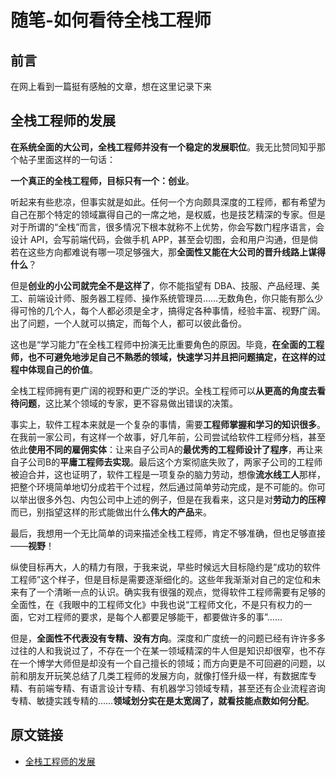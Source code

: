 # 随笔-如何看待全栈工程师

## 前言
在网上看到一篇挺有感触的文章，想在这里记录下来

## 全栈工程师的发展
**在系统全面的大公司，全栈工程师并没有一个稳定的发展职位**。我无比赞同知乎那个帖子里面这样的一句话：

**一个真正的全栈工程师，目标只有一个：创业**。

听起来有些悲凉，但事实就是如此。任何一个方向颇具深度的工程师，都有希望为自己在那个特定的领域赢得自己的一席之地，是权威，也是技艺精深的专家。但是对于所谓的“全栈”而言，很多情况下根本就称不上优势，你会写数门程序语言，会设计 API，会写前端代码，会做手机 APP，甚至会切图，会和用户沟通，但是倘若在这些方向都难说有哪一项足够强大，那**全面性又能在大公司的晋升线路上谋得什么**？

但是**创业的小公司就完全不是这样了**，你不能指望有 DBA、技服、产品经理、美工、前端设计师、服务器工程师、操作系统管理员……无数角色，你只能有那么少得可怜的几个人，每个人都必须是全才，搞得定各种事情，经验丰富、视野广阔。出了问题，一个人就可以搞定，而每个人，都可以彼此备份。

这也是“学习能力”在全栈工程师中扮演无比重要角色的原因。毕竟，**在全面的工程师，也不可避免地涉足自己不熟悉的领域，快速学习并且把问题搞定，在这样的过程中体现自己的价值**。

全栈工程师拥有更广阔的视野和更广泛的学识。全栈工程师可以**从更高的角度去看待问题**，这比某个领域的专家，更不容易做出错误的决策。

事实上，软件工程本来就是一个复杂的事情，需要**工程师掌握和学习的知识很多**。在我前一家公司，有这样一个故事，好几年前，公司尝试给软件工程师分档，甚至依此**使用不同的雇佣实体**：让来自子公司A的**最优秀的工程师设计了程序**，再让来自子公司B的**平庸工程师去实现**。最后这个方案彻底失败了，两家子公司的工程师被迫合并，这也证明了，软件工程是一项复杂的脑力劳动，想像**流水线工人**那样，把整个环境简单地切分成若干个过程，然后通过简单劳动完成，是不可能的。你可以举出很多外包、内包公司中上述的例子，但是在我看来，这只是对**劳动力的压榨**而已，别指望这样的形式能做出什么**伟大的产品**来。

最后，我想用一个无比简单的词来描述全栈工程师，肯定不够准确，但也足够直接——**视野**！

纵使目标再大，人的精力有限，于我来说，早些时候远大目标隐约是“成功的软件工程师”这个样子，但是目标是需要逐渐细化的。这些年我渐渐对自己的定位和未来有了一个清晰一点的认识。确实我有很强的观点，觉得软件工程师需要有足够的全面性，在《我眼中的工程师文化》中我也说“工程师文化，不是只有权力的一面，它对工程师的要求，是每个人都要足够能干，都要做许多的事”……

但是，**全面性不代表没有专精、没有方向**。深度和广度统一的问题已经有许许多多过往的人和我说过了，不存在一个在某一领域精深的牛人但是知识却很窄，也不存在一个博学大师但是却没有一个自己擅长的领域；而方向更是不可回避的问题，以前和朋友开玩笑总结了几类工程师的发展方向，就像打怪升级一样，有数据库专精、有前端专精、有语言设计专精、有机器学习领域专精，甚至还有企业流程咨询专精、敏捷实践专精的……**领域划分实在是太宽阔了，就看技能点数如何分配**。

## 原文链接
* [全栈工程师的发展](http://www.cnblogs.com/qiankundai/p/6357290.html)
